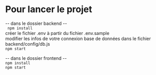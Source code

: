 <h1>Pour lancer le projet</h1>

-- dans le dossier backend --
<br>
<code>
npm install</code><br>
créer le fichier .env à partir du fichier .env.sample<br>
modifier les infos de votre connexion base de données dans le fichier backend/config/db.js<br>
<code>npm start</code>
  


-- dans le dossier frontend --<br>
<code>npm install</code><br>
<code>npm start</code>
